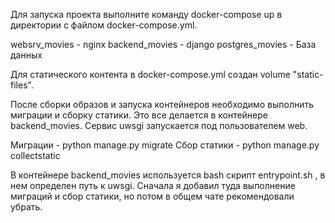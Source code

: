 Для запуска проекта выполните команду docker-compose up в директории с файлом docker-compose.yml.

websrv_movies - nginx
backend_movies - django
postgres_movies - База данных

Для статического контента в docker-compose.yml создан volume "static-files".

После сборки образов и запуска контейнеров необходимо выполнить миграции и сборку статики.
Это все делается в контейнере backend_movies. Сервис uwsgi запускается под пользователем web.

Миграции - python manage.py migrate
Сбор статики - python manage.py collectstatic

В контейнере backend_movies используется bash скрипт entrypoint.sh , в нем определен путь к uwsgi.
Сначала я добавил туда выполнение миграций и сбор статики, но потом в общем чате рекомендовали убрать.


